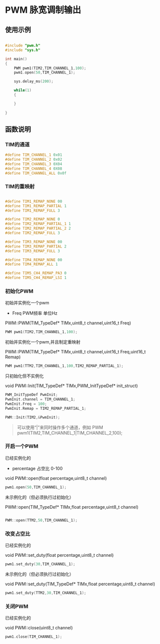 # PWM 脉宽调制输出

## 使用示例

```c++

#include "pwm.h"
#include "sys.h"

int main()
{
    PWM pwm1(TIM2,TIM_CHANNEL_1,100);
    pwm1.open(50,TIM_CHANNEL_1);

    sys.delay_ms(200);

    while(1)
    {

    }
    
}


```
## 函数说明
### TIM的通道
```c++
#define TIM_CHANNEL_1 0x01
#define TIM_CHANNEL_2 0x02
#define TIM_CHANNEL_3 0X04
#define TIM_CHANNEL_4 0X08
#define TIM_CHANNEL_ALL 0x0f

```
### TIM的重映射
```c++

#define TIM1_REMAP_NONE 00
#define TIM1_REMAP_PARTIAL 1
#define TIM1_REMAP_FULL 3

#define TIM2_REMAP_NONE 0
#define TIM2_REMAP_PARTIAL_1 1
#define TIM2_REMAP_PARTIAL_2 2
#define TIM2_REMAP_FULL 3

#define TIM3_REMAP_NONE 00
#define TIM3_REMAP_PARTIAL 2
#define TIM3_REMAP_FULL 3

#define TIM4_REMAP_NONE 00
#define TIM4_REMAP_ALL 1

#define TIM5_CH4_REMAP_PA3 0
#define TIM5_CH4_REMAP_LSI 1

```

### 初始化PWM


初始并实例化一个pwm

- Freq PWM频率 单位Hz


PWM::PWM(TIM_TypeDef* TIMx,uint8_t channel,uint16_t Freq)
```c++
PWM pwm1(TIM2,TIM_CHANNEL_1,100);
```

初始并实例化一个pwm,并且制定重映射

PWM::PWM(TIM_TypeDef* TIMx,uint8_t channel,uint16_t Freq,uint16_t Remap)

```c++
PWM pwm1(TTM2,TIM_CHANNEL_1,100,TIM2_REMAP_PARTIAL_1);
```


只初始化但不实例化

void PWM::Init(TIM_TypeDef* TIMx,PWM_InitTypeDef* init_struct)

```c++
PWM_InitTypeDef PwmInit;
PwmInit.channel = TIM_CHANNEL_1;
PwmInit.Freq = 100;
PwmInit.Remap = TIM2_REMAP_PARTIAL_1;

PWM::Init(TIM2,&PwmInit);

```
> 可以使用“|”来同时操作多个通道，例如
> PWM pwm1(TIM2,TIM_CHANNEL_1|TIM_CHANNEL_2,100);


### 开启一个PWM

已经实例化的
- percentage 占空比 0-100

void PWM::open(float percentage,uint8_t channel)
```c++
pwm1.open(50,TIM_CHANNEL_1);
```

未示例化的（但必须执行过初始化）


PWM::open(TIM_TypeDef* TIMx,float percentage,uint8_t channel)


```c++

PWM::open(TTM2,50,TIM_CHANNEL_1);

```

### 改变占空比


已经实例化的


void PWM::set_duty(float percentage,uint8_t channel)

```C++
pwm1.set_duty(30,TIM_CHANNEL_1);
```

未示例化的（但必须执行过初始化）


void PWM::set_duty(TIM_TypeDef* TIMx,float percentage,uint8_t channel)
```c++
pwm1.set_duty(TTM2,30,TIM_CHANNEL_1);
```
### 关闭PWM


已经实例化的


void PWM::close(uint8_t channel)

```c++
pwm1.close(TIM_CHANNEL_1);
```